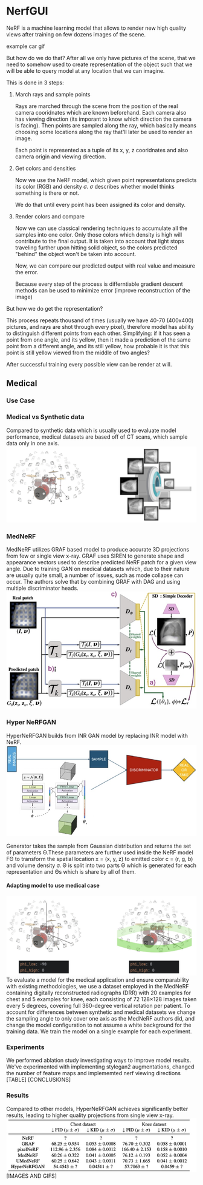 # NerfGUI

NeRF is a machine learning model that allows to render new high quality views after training on few dozens images of the scene.

example car gif

But how do we do that? After all we only have pictures of the scene, that we need to somehow used to create representation of the object such that we will be able to query model at any location that we can imagine.

This is done in 3 steps:

1. March rays and sample points
   
   Rays are marched through the scene from the position of the real camera cooridnates which are known beforehand. Each camera also has viewing direction (its imporant to know which direction the camera is facing). Then points are sampled along the ray, which basically means choosing some locations along the ray that'll later be used to render an image.
   
   Each point is represented as a tuple of its x, y, z cooridnates and also camera origin and viewing direction.

2. Get colors and densities
   
   Now we use the NeRF model, which given point representations predicts its color (RGB) and density $\sigma$. $\sigma$ describes whether model thinks something is there or not.
   
   We do that until every point has been assigned its color and density.

3. Render colors and compare
   
   Now we can use classical rendering techniques to accumulate all the samples into one color. Only those colors which density is high will contribute to the final output. It is taken into account that light stops traveling further upon hitting solid object, so the colors predicted "behind" the object won't be taken into account.
   
   Now, we can compare our predicted output with real value and measure the error.
   
   Because every step of the process is differntiable gradient descent methods can be used to minimize error (improve reconstruction of the image)

But how we do get the representation?

This process repeats thousand of times (usually we have 40-70 (400x400) pictures, and rays are shot through every pixel), therefore model has ability to distinguish different points from each other. Simplifying: if it has seen a point from one angle, and its yellow, then it made a prediction of the same point from a different angle, and its still yellow, how probable it is that this point is still yellow viewed from the middle of two angles?

After successful training every possible view can be render at will.

## Medical

### Use Case

### Medical vs Synthetic data

Compared to synthetic data which is usually used to evaluate model performance, medical datasets are based off of CT scans, which sample data only in one axis.
![Medical_vs_synthetic_data!](assets/images/mednerf/Sampling_diff.jpg) 

### MedNeRF

MedNeRF utilizes GRAF based model to produce accurate 3D projections from few or single view x-ray. GRAF uses SIREN to generate
shape and appearance vectors used to describe predicted NeRF patch for a given view angle. Due to training GAN on medical datasets which, due to their nature are usually quite small, a number of issues,
such as mode collapse can occur. The authors solve that by combining GRAF with DAG and using multiple discriminator heads.
![MedNERF!](assets/images/mednerf/MEDNERF.jpg) 

### Hyper NeRFGAN

HyperNeRFGAN builds from INR GAN model by replacing INR model with NeRF.
![nerfgan!](assets/images/mednerf/Nerfgan.jpg)

Generator takes the sample from Gaussian distribution and returns the set of parameters Θ.These parameters are further used inside the NeRF model
FΘ to transform the spatial location x = (x, y, z) to emitted color c = (r, g, b) and volume density σ. Θ is split into two parts Θ which is generated for each representation and Θs which is share by all of them.

#### Adapting model to use medical case

![Nerf_sample_changes!](assets/images/mednerf/Untitled.jpg) 
To evaluate a model for the medical application and ensure comparability with existing methodologies, we use a dataset employed in the MedNeRF containing digitally reconstructed radiographs (DRR) with 20 examples for chest and 5 examples for knee, each consisting of 72 128×128 images taken every 5 degrees, covering full 360-degree vertical rotation per patient. To account
for differences between synthetic and medical datasets we change the sampling angle to only cover one axis as the MedNeRF authors did, and change the model configuration to not assume a white background for the training data. We train the model on a single example for each experiment.

### Experiments

We performed ablation study investigating ways to improve model results. We've experimented with implementing stylegan2 augmentations, changed the number of feature maps and implememted nerf viewing directions
[TABLE]
[CONCLUSIONS]

### Results

Compared to other models, HyperNeRFGAN achieves significantly better results, leading to higher quality projections from single view x-ray.
![results!](assets/images/mednerf/results.jpg) 
[IMAGES AND GIFS]
